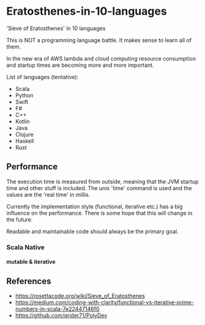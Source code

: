 # Eratosthenes-in-10-languages
'Sieve of Eratosthenes' in 10 languages

This is NOT a programming language battle. It makes sense to learn all of them.

In the new era of AWS lambda and cloud computing resource consumption and startup times are becoming more and more important.

List of languages (tentative):

- Scala
- Python
- Swift
- F#
- C++
- Kotlin
- Java
- Clojure
- Haskell
- Rust

## Performance

The execution time is measured from outside, meaning that the JVM startup time and other stuff is included. The unix 'time' command is used and the values are the 'real time' in millis.

Currently the implementation style (functional, iterative etc.) has a big influence on the performance. There is some hope that this will change in the future.

Readable and maintainable code should always be the primary goal.


### Scala Native 
#### mutable & iterative




## References
- https://rosettacode.org/wiki/Sieve_of_Eratosthenes
- https://medium.com/coding-with-clarity/functional-vs-iterative-prime-numbers-in-scala-7e22447146f0
- https://github.com/qrider71/PolyDev
